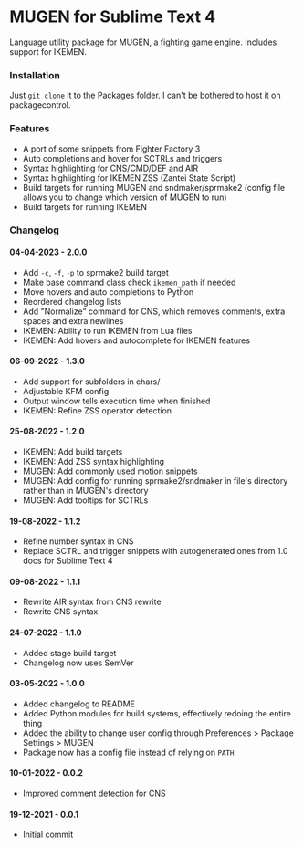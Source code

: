 # MUGEN for Sublime Text 4

Language utility package for MUGEN, a fighting game engine. Includes support for IKEMEN.

### Installation

Just `git clone` it to the Packages folder. I can't be bothered to host it on packagecontrol.

### Features

- A port of some snippets from Fighter Factory 3
- Auto completions and hover for SCTRLs and triggers
- Syntax highlighting for CNS/CMD/DEF and AIR
- Syntax highlighting for IKEMEN ZSS (Zantei State Script)
- Build targets for running MUGEN and sndmaker/sprmake2 (config file allows you to change which version of MUGEN to run)
- Build targets for running IKEMEN

### Changelog

#### 04-04-2023 - 2.0.0
- Add `-c`, `-f`, `-p` to sprmake2 build target
- Make base command class check `ikemen_path` if needed
- Move hovers and auto completions to Python
- Reordered changelog lists
- Add "Normalize" command for CNS, which removes comments, extra spaces and extra newlines
- IKEMEN: Ability to run IKEMEN from Lua files
- IKEMEN: Add hovers and autocomplete for IKEMEN features

#### 06-09-2022 - 1.3.0
- Add support for subfolders in chars/
- Adjustable KFM config
- Output window tells execution time when finished
- IKEMEN: Refine ZSS operator detection

#### 25-08-2022 - 1.2.0
- IKEMEN: Add build targets
- IKEMEN: Add ZSS syntax highlighting
- MUGEN: Add commonly used motion snippets
- MUGEN: Add config for running sprmake2/sndmaker in file's directory rather than in MUGEN's directory
- MUGEN: Add tooltips for SCTRLs

#### 19-08-2022 - 1.1.2
- Refine number syntax in CNS 
- Replace SCTRL and trigger snippets with autogenerated ones from 1.0 docs for Sublime Text 4

#### 09-08-2022 - 1.1.1
- Rewrite AIR syntax from CNS rewrite
- Rewrite CNS syntax

#### 24-07-2022 - 1.1.0
- Added stage build target
- Changelog now uses SemVer

#### 03-05-2022 - 1.0.0
- Added changelog to README
- Added Python modules for build systems, effectively redoing the entire thing
- Added the ability to change user config through Preferences > Package Settings > MUGEN
- Package now has a config file instead of relying on `PATH`

#### 10-01-2022 - 0.0.2
- Improved comment detection for CNS

#### 19-12-2021 - 0.0.1
- Initial commit
